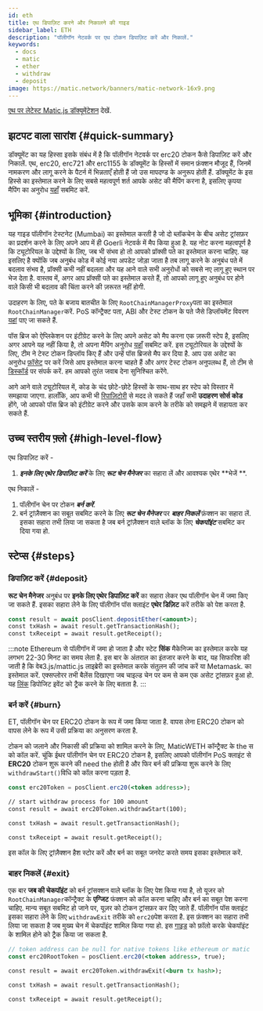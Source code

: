 ```yaml
---
id: eth
title: एथ डिपाज़िट करने और निकालने की गाइड
sidebar_label: ETH
description: "पॉलीगॉन नेटवर्क पर एथ टोकन डिपाज़िट करें और निकालें."
keywords:
  - docs
  - matic
  - ether
  - withdraw
  - deposit
image: https://matic.network/banners/matic-network-16x9.png
---
```


[एथ पर लेटेस्ट Matic.js डॉक्यूमेंटेशन](https://maticnetwork.github.io/matic.js/docs/pos/deposit-ether/) देखें.

## झटपट वाला सारांश {#quick-summary}

डॉक्यूमेंट का यह हिस्सा इसके संबंध में है कि पॉलीगॉन नेटवर्क पर erc20 टोकन कैसे डिपाज़िट करें और निकालें. एथ, erc20, erc721 और erc1155 के डॉक्यूमेंट के हिस्सों में समान फ़ंक्शन मौजूद हैं, जिनमें नामकरण और लागू करने के पैटर्न में भिन्नताएँ होती हैं जो उस मापदण्ड के अनुरूप होती हैं. डॉक्यूमेंट के इस हिस्से का इस्तेमाल करने के लिए सबसे महत्वपूर्ण शर्त आपके असेट की मैपिंग करना है, इसलिए कृपया मैपिंग का अनुरोध [यहाँ](https://docs.polygon.technology/docs/develop/ethereum-polygon/submit-mapping-request/) सबमिट करें.

## भूमिका {#introduction}

यह गाइड पॉलीगॉन टेस्टनेट (Mumbai) का इस्तेमाल करती है जो दो ब्लॉकचेन के बीच असेट ट्रांसफ़र का प्रदर्शन करने के लिए अपने आप में ही Goerli नेटवर्क में मैप किया हुआ है. यह नोट करना महत्वपूर्ण है कि ट्यूटोरियल के उद्देश्यों के लिए, जब भी संभव हो तो आपको प्रॉक्सी पते का इस्तेमाल करना चाहिए. यह इसलिए है क्योंकि जब अनुबंध कोड में कोई नया अपडेट जोड़ा जाता है तब लागू करने के अनुबंध पते में बदलाव संभव है, प्रॉक्सी कभी नहीं बदलता और यह आने वाले सभी अनुरोधों को सबसे नए लागू हुए स्थान पर भेज देता है. वास्तव में, अगर आप प्रॉक्सी पते का इस्तेमाल करते हैं, तो आपको लागू हुए अनुबंध पर होने वाले किसी भी बदलाव की चिंता करने की ज़रूरत नहीं होगी.

उदाहरण के लिए, पते के बजाय बातचीत के लिए `RootChainManagerProxy`पता का इस्तेमाल `RootChainManager`करें. PoS कॉन्ट्रैक्ट पता, ABI और टेस्ट टोकन के पते जैसे डिप्लॉयमेंट विवरण [यहां](/docs/develop/ethereum-polygon/pos/deployment/) पाए जा सकते हैं.

पॉस ब्रिज को ऐप्लिकेशन पर इंटीग्रेट करने के लिए अपने असेट को मैप करना एक ज़रूरी स्टेप है, इसलिए अगर आपने यह नहीं किया है, तो अपना मैपिंग अनुरोध [यहाँ](https://docs.polygon.technology/docs/develop/ethereum-polygon/submit-mapping-request/) सबमिट करें. इस ट्यूटोरियल के उद्देश्यों के लिए, टीम ने टेस्ट टोकन डिप्लॉय किए हैं और उन्हें पॉस ब्रिजसे मैप कर दिया है. आप उस असेट का अनुरोध [फ़ॉसेट](https://faucet.polygon.technology/) पर करें जिसे आप इस्तेमाल करना चाहते हैं और अगर टेस्ट टोकन अनुपलब्ध हैं, तो टीम से [डिस्कॉर्ड](https://discord.com/invite/0xPolygon) पर संपर्क करें. हम आपको तुरंत जवाब देना सुनिश्चित करेंगे.

आगे आने वाले ट्यूटोरियल में, कोड के चंद छोटे-छोटे हिस्सों के साथ-साथ हर स्टेप को विस्तार में समझाया जाएगा. हालाँकि, आप कभी भी [रिपाज़िटोरी](https://github.com/maticnetwork/matic.js/tree/master/examples) से मदद ले सकते हैं जहाँ सभी **उदाहरण सोर्स कोड** होंगे, जो आपको पॉस ब्रिज को इंटीग्रेट करने और उसके काम करने के तरीके को समझने में सहायता कर सकते हैं.

## उच्च स्तरीय फ़्लो {#high-level-flow}

एथ डिपाज़िट करें -

1. **_इनके लिए एथेर डिपाज़िट करें_** के लिए **_रूट चेन मैनेजर_** का सहारा लें और आवश्यक एथेर **भेजें **.

एथ निकालें -

1. पॉलीगॉन चेन पर टोकन **_बर्न करें_**.
2. बर्न ट्रांज़ैक्शन का सबूत सबमिट करने के लिए **_रूट चेन मैनेजर_** पर **_बाहर निकलें_** फ़ंक्शन का सहारा लें. इसका सहारा तभी लिया जा सकता है जब बर्न ट्रांज़ैक्शन वाले ब्लॉक के लिए **_चेकपॉइंट_** सबमिट कर दिया गया हो.

## स्टेप्स {#steps}

### डिपाज़िट करें {#deposit}

**रूट चेन मैनेजर** अनुबंध पर **इनके लिए एथेर डिपाज़िट करें** का सहारा लेकर एथ पॉलीगॉन चेन में जमा किए जा सकते हैं. इसका सहारा लेने के लिए पॉलीगॉन पॉस क्लाइंट **एथेर डिज़िट** करें तरीके को पेश करता है.

```jsx
const result = await posClient.depositEther(<amount>);
const txHash = await result.getTransactionHash();
const txReceipt = await result.getReceipt();
```

:::note
Ethereum से पॉलीगॉन में जमा हो जाता है और स्टेट **सिंक** मैकेनिज्म का इस्तेमाल करके यह लगभग 22-30 मिनट का समय लेता है. इस बार के अंतराल का इंतजार करने के बाद, यह सिफारिश की जाती है कि वेब3.js/mattic.js लाइब्रेरी का इस्तेमाल करके संतुलन की जांच करें या Metamask. का इस्तेमाल करें. एक्सप्लोरर तभी बैलेंस दिखाएगा जब चाइल्ड चेन पर कम से कम एक असेट ट्रांसफ़र हुआ हो. यह [<ins>लिंक</ins>](/docs/develop/ethereum-polygon/pos/deposit-withdraw-event-pos/) डिपोजिट इवेंट को ट्रैक करने के लिए बताता है.
:::

### बर्न करें {#burn}

ET, पॉलीगॉन चेन पर ERC20 टोकन के रूप में जमा किया जाता है. वापस लेना ERC20 टोकन को वापस लेने के रूप में उसी प्रक्रिया का अनुसरण करता है.

टोकन को जलाने और निकासी की प्रक्रिया को शामिल करने के लिए, MaticWETH कॉन्ट्रैक्ट के the स को कॉल करें. चूंकि ईथर पॉलीगॉन चेन पर ERC20 टोकन है, इसलिए आपको पॉलीगॉन PoS क्लाइंट से **ERC20** टोकन शुरू करने की need the होती है और फिर बर्न की प्रक्रिया शुरू करने के लिए `withdrawStart()`विधि को कॉल करना पड़ता है.

```jsx
const erc20Token = posClient.erc20(<token address>);

// start withdraw process for 100 amount
const result = await erc20Token.withdrawStart(100);

const txHash = await result.getTransactionHash();

const txReceipt = await result.getReceipt();

```

इस कॉल के लिए ट्रांज़ैक्शन हैश स्टोर करें और बर्न का सबूत जनरेट करते समय इसका इस्तेमाल करें.

### बाहर निकलें {#exit}


एक बार **जब की चेकपॉइंट** को बर्न ट्रांसक्शन वाले ब्लॉक के लिए पेश किया गया है, तो यूजर को `RootChainManager`कॉन्ट्रैक्ट के **एग्जिट** फंक्शन को कॉल करना चाहिए और बर्न का सबूत पेश करना चाहिए. मान्य सबूत सबमिट हो जाने पर, यूज़र को टोकन ट्रांसफ़र कर दिए जाते हैं. पॉलीगॉन पॉस क्लाइंट इसका सहारा लेने के लिए `withdrawExit` तरीके को `erc20`पेश करता है. इस फ़ंक्शन का सहारा तभी लिया जा सकता है जब मुख्य चेन में चेकपॉइंट शामिल किया गया हो. इस [गाइड](/docs/develop/ethereum-polygon/pos/deposit-withdraw-event-pos.md#checkpoint-events) को फ़ॉलो करके चेकपॉइंट के शामिल होने को ट्रैक किया जा सकता है.


```jsx
// token address can be null for native tokens like ethereum or matic
const erc20RootToken = posClient.erc20(<token address>, true);

const result = await erc20Token.withdrawExit(<burn tx hash>);

const txHash = await result.getTransactionHash();

const txReceipt = await result.getReceipt();

```
